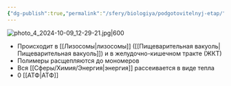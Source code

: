 ```yaml
---
{"dg-publish":true,"permalink":"/sfery/biologiya/podgotovitelnyj-etap/","tags":["Общаябиология"]}
---
```


![photo_4_2024-10-09_12-29-21.jpg|600](/img/user/%D0%90%D1%80%D1%85%D0%B8%D0%B2/%D0%9A%D1%8D%D1%88/photo_4_2024-10-09_12-29-21.jpg)
- Происходит в [[Лизосомы\|лизосомы]] ([[Пищеварительная вакуоль\|Пищеварительная вакуоль]]) и в желудочно-кишечном тракте (ЖКТ)
- Полимеры расщепляются до мономеров
- Вся [[Сферы/Химия/Энергия\|энергия]] рассеивается в виде тепла
- 0 [[АТФ\|АТФ]]